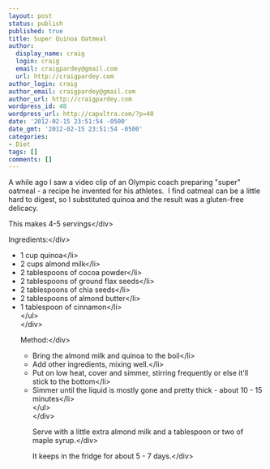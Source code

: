 ```yaml
---
layout: post
status: publish
published: true
title: Super Quinoa Oatmeal
author:
  display_name: craig
  login: craig
  email: craigpardey@gmail.com
  url: http://craigpardey.com
author_login: craig
author_email: craigpardey@gmail.com
author_url: http://craigpardey.com
wordpress_id: 48
wordpress_url: http://capultra.com/?p=48
date: '2012-02-15 23:51:54 -0500'
date_gmt: '2012-02-15 23:51:54 -0500'
categories:
- Diet
tags: []
comments: []
---
```

<p>A while ago I saw a video clip of an Olympic coach preparing "super" oatmeal - a recipe he invented for his athletes. &nbsp;I find oatmeal can be a little hard to digest, so I substituted quinoa and the result was a gluten-free delicacy.</p>
<div>This makes 4-5 servings<&#47;div></p>
<div>Ingredients:<&#47;div></p>
<div>
<ul>
<li>1 cup quinoa<&#47;li>
<li>2 cups almond milk<&#47;li>
<li>2 tablespoons of cocoa powder<&#47;li>
<li>2 tablespoons of ground flax seeds<&#47;li>
<li>2 tablespoons of chia seeds<&#47;li>
<li>2 tablespoons of almond butter<&#47;li>
<li>1 tablespoon of cinnamon<&#47;li><br />
<&#47;ul><br />
<&#47;div></p>
<div>Method:<&#47;div></p>
<div>
<ul>
<li>Bring the almond milk and quinoa to the boil<&#47;li>
<li>Add other ingredients, mixing well.<&#47;li>
<li>Put on low heat, cover and simmer, stirring frequently or else it'll stick to the bottom<&#47;li>
<li>Simmer until the liquid is mostly gone and pretty thick - about 10 - 15 minutes<&#47;li><br />
<&#47;ul><br />
<&#47;div></p>
<div>Serve with a little extra almond milk and a tablespoon or two of maple syrup.<&#47;div></p>
<div>It keeps in the fridge for about 5 - 7 days.<&#47;div></p>
